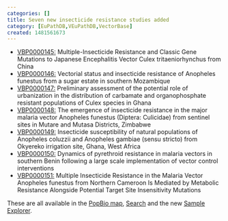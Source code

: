 ```yaml
---
categories: []
title: Seven new insecticide resistance studies added
category: [EuPathDB,VEuPathDB,VectorBase]
created: 1481561673
---
```

<ul>
<li><a href="/popbio/project/?id=VBP0000145">VBP0000145:</a> Multiple-Insecticide Resistance and Classic Gene Mutations to Japanese Encephalitis Vector Culex tritaeniorhynchus from China</li>
<li><a href="/popbio/project/?id=VBP0000146">VBP0000146:</a> Vectorial status and insecticide resistance of Anopheles funestus from a sugar estate in southern Mozambique</li>
<li><a href="/popbio/project/?id=VBP0000147">VBP0000147:</a> Preliminary assessment of the potential role of urbanization in the distribution of carbamate and organophosphate resistant populations of Culex species in Ghana</li>
<li><a href="/popbio/project/?id=VBP0000148">VBP0000148:</a> The emergence of insecticide resistance in the major malaria vector Anopheles funestus (Diptera: Culicidae) from sentinel sites in Mutare and Mutasa Districts, Zimbabwe</li>
<li><a href="/popbio/project/?id=VBP0000149">VBP0000149:</a> Insecticide susceptibility of natural populations of Anopheles coluzzii and Anopheles gambiae (sensu stricto) from Okyereko irrigation site, Ghana, West Africa</li>
<li><a href="/popbio/project/?id=VBP0000150">VBP0000150:</a> Dynamics of pyrethroid resistance in malaria vectors in southern Benin following a large scale implementation of vector control interventions</li>
<li><a href="/popbio/project/?id=VBP0000151">VBP0000151:</a> Multiple Insecticide Resistance in the Malaria Vector Anopheles funestus from Northern Cameroon Is Mediated by Metabolic Resistance Alongside Potential Target Site Insensitivity Mutations</li>
</ul>

These are all available in the <a href="/popbio/map">PopBio map</a>, <a href="/search/site">Search</a> and the new <a href="/popbio/samples">Sample Explorer</a>.
</p>
